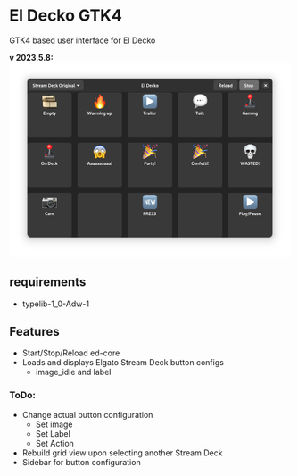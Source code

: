 # El Decko GTK4
GTK4 based user interface for El Decko

**v 2023.5.8:**
![](assets/el_decko_gtk4_2023_05_08.png)

## requirements
- typelib-1_0-Adw-1

## Features
- Start/Stop/Reload ed-core
- Loads and displays Elgato Stream Deck button configs
  - image_idle and label

### ToDo:
- Change actual button configuration
  - Set image
  - Set Label
  - Set Action
- Rebuild grid view upon selecting another Stream Deck
- Sidebar for button configuration